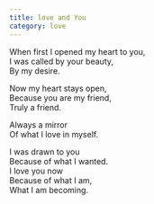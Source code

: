 ```yaml
---
title: love and You
category: love
---
```


When first I opened my heart to you,  
I was called by your beauty,  
By my desire.

Now my heart stays open,  
Because you are my friend,  
Truly a friend.

Always a mirror  
Of what I love in myself.

I was drawn to you  
Because of what I wanted.  
I love you now  
Because of what I am,  
What I am becoming.